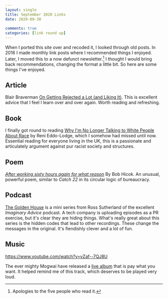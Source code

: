 ```yaml
---  
layout: single  
title: September 2020 Links
date: 2020-09-30
  
comments: true  
categories: [link round up]
---  
```


When I ported this site over and recoded it, I looked through old posts. In 2016 I made monthly link posts where I recommended things I enjoyed. Later, I moved this to a now defunct newsletter.[^1] I thought I would bring back recommendations, changing the format a little bit. So here are some things I've enjoyed.

## Article
Blair Braverman [On Getting Rejected a Lot (and Liking It)](https://getpocket.com/explore/item/on-getting-rejected-a-lot-and-liking-it?utm_source=pocket-newtab-global-en-GB). This is excellent advice that I feel I learn over and over again. Worth reading and refreshing. 

## Book

I finally got round to reading [Why I'm No Longer Talking to White People About Race](https://www.hive.co.uk/Product/Reni-Eddo-Lodge/Why-Im-No-Longer-Talking-to-White-People-About-Race--The-/21140288) by Reni Eddo-Lodge, which I somehow had missed until now. Essential reading for everyone living in the UK, this is a passionate and articulately argument against pur racist society and structures.

## Poem

[*After working sixty hours again for what reason*](https://www.poetryfoundation.org/poems/50029/after-working-sixty-hours-again-for-what-reason) By Bob Hicok. An unusual, powerful poem, similar to *Catch 22* in its circular logic of bureaucracy.

## Podcast
[The Golden House](https://www.the-golden-house-podcast.com/) is a mini series from Ross Sutherland of the excellent *Imaginary Advice* podcast. A tech company is uploading episodes as a PR exercise, but it's clear they are hiding things. What's really great about this series is the hidden codes that lead to other recordings. These change the messages in the original. It's fiendishly clever and a lot of fun.

## Music

https://www.youtube.com/watch?v=vZaf--7QJ8U

The ever mighty Mogwai have released a [live album](https://mogwai.bandcamp.com/album/2018) that is pay what you want. It helped remind me of this track, which deserves to be played very loud.

[^1]: Apologies to the five people who read it.

